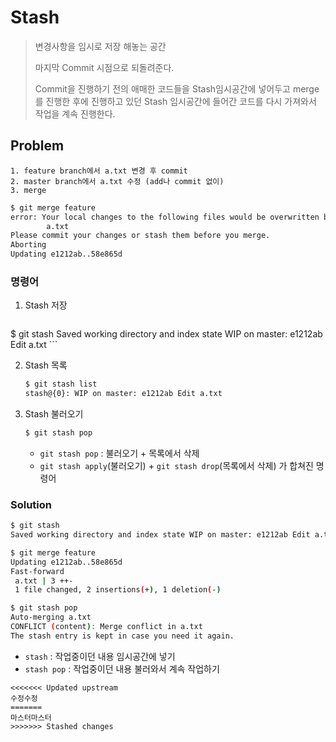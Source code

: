 # Stash

> 변경사항을 임시로 저장 해놓는 공간
>
> 마지막 Commit 시점으로 되돌려준다.
>
> Commit을 진행하기 전의 애매한 코드들을 Stash임시공간에 넣어두고 merge를 진행한 후에 진행하고 있던 Stash 임시공간에 들어간 코드를 다시 가져와서 작업을 계속 진행한다.

## Problem

```
1. feature branch에서 a.txt 변경 후 commit
2. master branch에서 a.txt 수정 (add나 commit 없이)
3. merge
```

```bash
$ git merge feature
error: Your local changes to the following files would be overwritten by merge:
        a.txt
Please commit your changes or stash them before you merge.
Aborting
Updating e1212ab..58e865d
```

### 명령어

1. Stash 저장

	```bash
  $ git stash
  Saved working directory and index state WIP on master: e1212ab Edit a.txt
	```

2. Stash 목록
	
	```bash
	$ git stash list
	stash@{0}: WIP on master: e1212ab Edit a.txt
	```
	
3. Stash 불러오기

   ```bash
   $ git stash pop
   ```

   * `git stash pop` : 불러오기 + 목록에서 삭제
   * `git stash apply`(불러오기) + `git stash drop`(목록에서 삭제) 가 합쳐진 명령어

### Solution

```bash
$ git stash
Saved working directory and index state WIP on master: e1212ab Edit a.txt

$ git merge feature
Updating e1212ab..58e865d
Fast-forward
 a.txt | 3 ++-
 1 file changed, 2 insertions(+), 1 deletion(-)

$ git stash pop
Auto-merging a.txt
CONFLICT (content): Merge conflict in a.txt
The stash entry is kept in case you need it again.
```

* `stash` : 작업중이던 내용 임시공간에 넣기
* `stash pop` : 작업중이던 내용 불러와서 계속 작업하기

```
<<<<<<< Updated upstream
수정수정
=======
마스터마스터
>>>>>>> Stashed changes
```